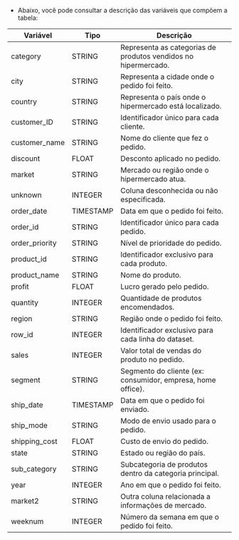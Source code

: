 - Abaixo, você pode consultar a descrição das variáveis ​​que compõem a tabela:

| Variável       | Tipo      | Descrição                                                      |
| -------------- | --------- | -------------------------------------------------------------- |
| category       | STRING    | Representa as categorias de produtos vendidos no hipermercado. |
| city           | STRING    | Representa a cidade onde o pedido foi feito.                   |
| country        | STRING    | Representa o país onde o hipermercado está localizado.         |
| customer_ID    | STRING    | Identificador único para cada cliente.                         |
| customer_name  | STRING    | Nome do cliente que fez o pedido.                              |
| discount       | FLOAT     | Desconto aplicado no pedido.                                   |
| market         | STRING    | Mercado ou região onde o hipermercado atua.                    |
| unknown        | INTEGER   | Coluna desconhecida ou não especificada.                       |
| order_date     | TIMESTAMP | Data em que o pedido foi feito.                                |
| order_id       | STRING    | Identificador único para cada pedido.                          |
| order_priority | STRING    | Nível de prioridade do pedido.                                 |
| product_id     | STRING    | Identificador exclusivo para cada produto.                     |
| product_name   | STRING    | Nome do produto.                                               |
| profit         | FLOAT     | Lucro gerado pelo pedido.                                      |
| quantity       | INTEGER   | Quantidade de produtos encomendados.                           |
| region         | STRING    | Região onde o pedido foi feito.                                |
| row_id         | INTEGER   | Identificador exclusivo para cada linha do dataset.            |
| sales          | INTEGER   | Valor total de vendas do produto no pedido.                    |
| segment        | STRING    | Segmento do cliente (ex: consumidor, empresa, home office).    |
| ship_date      | TIMESTAMP | Data em que o pedido foi enviado.                              |
| ship_mode      | STRING    | Modo de envio usado para o pedido.                             |
| shipping_cost  | FLOAT     | Custo de envio do pedido.                                      |
| state          | STRING    | Estado ou região do país.                                      |
| sub_category   | STRING    | Subcategoria de produtos dentro da categoria principal.        |
| year           | INTEGER   | Ano em que o pedido foi feito.                                 |
| market2        | STRING    | Outra coluna relacionada a informações de mercado.             |
| weeknum        | INTEGER   | Número da semana em que o pedido foi feito.                    |
